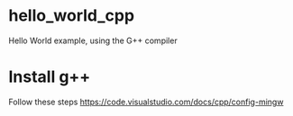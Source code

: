 # hello_world_cpp
Hello World example, using the G++ compiler

# Install g++
Follow these steps
https://code.visualstudio.com/docs/cpp/config-mingw
